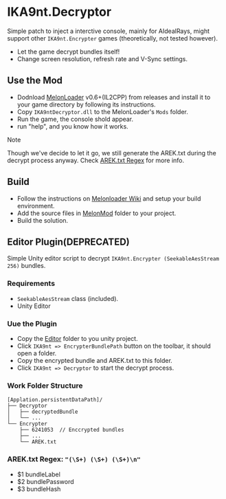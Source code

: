 # IKA9nt.Decryptor
Simple patch to inject a interctive console, mainly for AIdealRays, might support other ```IKA9nt.Encrypter``` games (theoretically, not tested however).
- Let the game decrypt bundles itself!
- Change screen resolution, refresh rate and V-Sync settings.

## Use the Mod
- Dodnload [MelonLoader](https://github.com/LavaGang/MelonLoader) v0.6+(IL2CPP) from releases and install it to your game directory by following its instructions.
- Copy ```IKA9ntDecryptor.dll``` to the MelonLoader's ```Mods``` folder.
- Run the game, the console shold appear.
- run "help", and you know how it works.
> [!NOTE]  
> Though we've decide to let it go, we still generate the AREK.txt during the decrypt process anyway.
> Check [AREK.txt Regex](###AREK.txt-Regex) for more info.

## Build
- Follow the instructions on [Melonloader Wiki](https://melonwiki.xyz/#/modders/quickstart?id=visual-studio-template) and setup your build environment.
- Add the source files in [MelonMod](MelonMod) folder to your project.
- Build the solution.

## Editor Plugin(DEPRECATED)
Simple Unity editor script to decrypt ```IKA9nt.Encrypter (SeekableAesStream 256)``` bundles.
### Requirements
- ```SeekableAesStream``` class (included).
- Unity Editor
### Uue the Plugin
- Copy the [Editor](Editor) folder to you unity project.
- Click ```IKA9nt => EncrypterBundlePath``` button on the toolbar, it should open a folder.
- Copy the encrypted bundle and AREK.txt to this folder.
- Click ```IKA9nt => Decryptor``` to start the decrypt process.
### Work Folder Structure
```
[Applation.persistentDataPath]/
├── Decryptor
│   ├── decryptedBundle
│   └── ... 
└── Encrypter
    ├── 6241053  // Enccrypted bundles
    ├── ...
    └── AREK.txt
```
### AREK.txt Regex: ```"(\S+) (\S+) (\S+)\n"```
- $1 bundleLabel
- $2 bundlePassword
- $3 bundleHash

